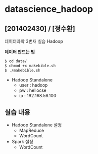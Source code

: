 # datascience_hadoop
## [201402430] / [정수환]
데이터과학 3번재 실습 Hadoop

**데이터 만드는 법**
```bash
$ cd data/
$ chmod +x makebible.sh
$ ./makebible.sh
```

- Hadoop Standalone
    - user : hadoop
    - pw : hellocse
    - ip : 192.168.56.100

## 실습 내용
- Hadoop Standalone 설정
    - MapReduce
    - WordCount
- Spark 설정
    - WordCount
